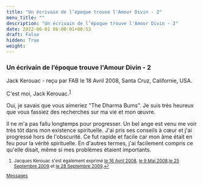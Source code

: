 ```yaml
---
title: "Un écrivain de l’époque trouve l'Amour Divin - 2"
menu_title: ""
description: "Un écrivain de l’époque trouve l'Amour Divin - 2"
date: 2022-06-01 06:00:01+00:53
draft: False
hidden: True
weight:
---
```

### Un écrivain de l’époque trouve l'Amour Divin - 2

Jack Kerouac - reçu par FAB le 18 Avril 2008, Santa Cruz, Californie, USA.

C'est moi, Jack Kerouac.<sup id="a1">[1](#f1)</sup>

Oui, je savais que vous aimeriez "The Dharma Bums". Je suis très heureux que vous fassiez des recherches sur ma vie et mon œuvre.

Il ne m'a pas fallu longtemps pour progresser. Un bel ange est venu me voir très tôt dans mon existence spirituelle. J'ai pris ses conseils à cœur et j'ai progressé hors de l'obscurité. Ce fut rapide et facile car mon âme était en feu pour la vérité spirituelle. En d'autres termes, j'ai facilement compris ce qu'elle disait, même si mes problèmes étaient importants.
<small>

1. <large id="f1"> Jacques Kerouac s'est également exprimé [le 16 Avril 2008](/fr-contemporary-messages/fr-contemporary-messages-by-date-order/fr-contemporary-messages-2008/fr-2008-4-16-1-fab-jack-kerouac/), [le 9 Mai 2008](/fr-contemporary-messages/fr-contemporary-messages-by-date-order/fr-contemporary-messages-2008/fr-2008-5-9-1-fab-jack-kerouac/),[le 25 Septembre 2009](/fr-contemporary-messages/fr-contemporary-messages-by-date-order/fr-contemporary-messages-2009/fr-2009-9-25-1-fab-jack-kerouac/) et [le 28 Septembre 2009](/fr-contemporary-messages/fr-contemporary-messages-by-date-order/fr-contemporary-messages-2009/fr-2009-9-28-1-fab-jack-kerouac/).[↩](#a1)

[Messages](/fr-contemporary-messages/fr-contemporary-messages-by-date-order/fr-contemporary-messages-2008)